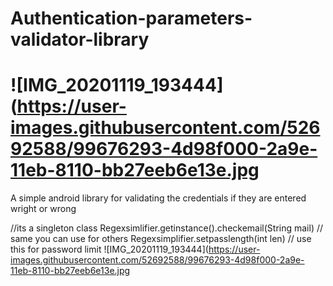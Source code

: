 # Authentication-parameters-validator-library

# ![IMG_20201119_193444](https://user-images.githubusercontent.com/52692588/99676293-4d98f000-2a9e-11eb-8110-bb27eeb6e13e.jpg

A simple android library for validating the credentials if they are entered wright or wrong 


//its  a  singleton class
Regexsimlifier.getinstance().checkemail(String mail)
// same you can use for others
Regexsimplifier.setpasslength(int len) // use this for password limit
![IMG_20201119_193444](https://user-images.githubusercontent.com/52692588/99676293-4d98f000-2a9e-11eb-8110-bb27eeb6e13e.jpg
